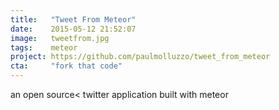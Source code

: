 ```yaml
---
title:   "Tweet From Meteor"
date:    2015-05-12 21:52:07
image:   tweetfrom.jpg
tags:    meteor
project: https://github.com/paulmolluzzo/tweet_from_meteor
cta:     "fork that code"
---
```


an open source< twitter application built with meteor
